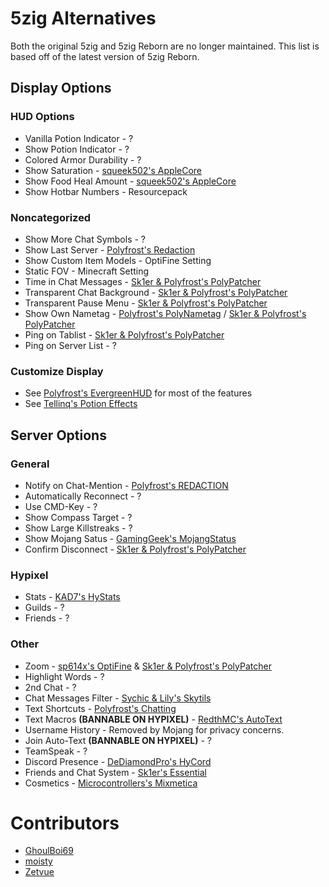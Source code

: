 # 5zig Alternatives

Both the original 5zig and 5zig Reborn are no longer maintained.
This list is based off of the latest version of 5zig Reborn.

## Display Options

### HUD Options

* Vanilla Potion Indicator - ?
* Show Potion Indicator - ?
* Colored Armor Durability - ?
* Show Saturation - [squeek502's AppleCore](https://www.curseforge.com/minecraft/mc-mods/applecore/files/2530880)
* Show Food Heal Amount - [squeek502's AppleCore](https://www.curseforge.com/minecraft/mc-mods/applecore/files/2530880)
* Show Hotbar Numbers - Resourcepack

### Noncategorized

* Show More Chat Symbols - ?
* Show Last Server - [Polyfrost's Redaction](https://modrinth.com/mod/redaction)
* Show Custom Item Models - OptiFine Setting
* Static FOV - Minecraft Setting
* Time in Chat Messages - [Sk1er & Polyfrost's PolyPatcher](https://modrinth.com/mod/patcher)
* Transparent Chat Background - [Sk1er & Polyfrost's PolyPatcher](https://modrinth.com/mod/patcher)
* Transparent Pause Menu - [Sk1er & Polyfrost's PolyPatcher](https://modrinth.com/mod/patcher)
* Show Own Nametag - [Polyfrost's PolyNametag](https://modrinth.com/mod/polynametag) / [Sk1er & Polyfrost's PolyPatcher](https://modrinth.com/mod/patcher)
* Ping on Tablist - [Sk1er & Polyfrost's PolyPatcher](https://modrinth.com/mod/patcher)
* Ping on Server List - ?

### Customize Display

* See [Polyfrost's EvergreenHUD](https://modrinth.com/mod/evergreenhud) for most of the features
* See [Tellinq's Potion Effects](https://github.com/Tellinq/Potion-Effects/releases/latest)

## Server Options

### General

* Notify on Chat-Mention - [Polyfrost's REDACTION](https://modrinth.com/mod/redaction)
* Automatically Reconnect - ?
* Use CMD-Key - ?
* Show Compass Target - ?
* Show Large Killstreaks - ?
* Show Mojang Satus - [GamingGeek's MojangStatus](https://github.com/GamingGeek/MojangStatus/releases/latest)
* Confirm Disconnect - [Sk1er & Polyfrost's PolyPatcher](https://modrinth.com/mod/patcher)

### Hypixel

* Stats - [KAD7's HyStats](https://cdn.discordapp.com/attachments/1009757412921708604/1134269972877676574/HyStats-v4.0_1.8.9.jar)
* Guilds - ?
* Friends - ?

### Other

* Zoom - [sp614x's OptiFine](https://optifine.net/download?f=preview_OptiFine_1.8.9_HD_U_M6_pre2.jar) & [Sk1er & Polyfrost's PolyPatcher](https://modrinth.com/mod/patcher)
* Highlight Words - ?
* 2nd Chat - ?
* Chat Messages Filter - [Sychic & Lily's Skytils](https://github.com/Skytils/SkytilsMod/releases/latest)
* Text Shortcuts - [Polyfrost's Chatting](https://modrinth.com/mod/chatting)
* Text Macros **(BANNABLE ON HYPIXEL)** - [RedthMC's AutoText](https://github.com/RedthMC/AutoText/releases/latest) 
* Username History - Removed by Mojang for privacy concerns.
* Join Auto-Text **(BANNABLE ON HYPIXEL)** - ?
* TeamSpeak - ?
* Discord Presence - [DeDiamondPro's HyCord](https://github.com/DeDiamondPro/HyCord/releases/latest)
* Friends and Chat System - [Sk1er's Essential](https://essential.gg/download)
* Cosmetics - [Microcontrollers's Mixmetica](https://modrinth.com/mod/mixmetica)

# Contributors

* [GhoulBoi69](https://github.com/GhoulBoii)
* [moisty](https://github.com/Mqisty)
* [Zetvue](https://zetvue.github.io)
